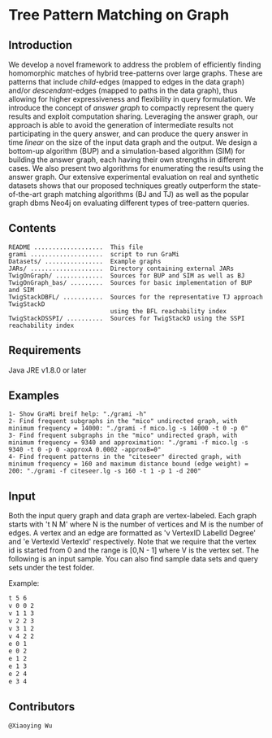 # Tree Pattern Matching on Graph
## Introduction
We develop a novel framework to address the problem of efficiently finding homomorphic matches of hybrid tree-patterns over large graphs. These are patterns that include *child*-edges (mapped to edges in the data graph) and/or *descendant*-edges (mapped to paths in the data graph), thus allowing for higher expressiveness and flexibility in query formulation. We introduce the concept of *answer graph* to compactly represent the query results and exploit computation sharing. Leveraging the answer graph, our approach is able to avoid the generation of intermediate results not participating in the query answer, and can produce the query answer in time *linear* on the size of the input data graph and the output. We design a bottom-up algorithm (BUP) and a simulation-based algorithm (SIM) for building the answer graph, each having their own strengths in different cases. We also present two algorithms for enumerating the results using the answer graph. Our extensive experimental evaluation on real and synthetic datasets shows that our proposed techniques greatly outperform the state-of-the-art graph matching algorithms (BJ and TJ) as well as the popular graph dbms Neo4j on evaluating different types of tree-pattern queries.

## Contents

    README ...................  This file
    grami ....................  script to run GraMi
    Datasets/ ................  Example graphs
    JARs/ ....................  Directory containing external JARs
    TwigOnGraph/ .............  Sources for BUP and SIM as well as BJ
    TwigOnGraph_bas/ .........  Sources for basic implementation of BUP and SIM
    TwigStackDBFL/ ...........  Sources for the representative TJ approach TwigStackD 
                                using the BFL reachability index
    TwigStackDSSPI/ ..........  Sources for TwigStackD using the SSPI reachability index


## Requirements

Java JRE v1.8.0 or later

## Examples

    1- Show GraMi breif help: "./grami -h"
    2- Find frequent subgraphs in the "mico" undirected graph, with minimum frequency = 14000: "./grami -f mico.lg -s 14000 -t 0 -p 0"
    3- Find frequent subgraphs in the "mico" undirected graph, with minimum frequency = 9340 and approximation: "./grami -f mico.lg -s 9340 -t 0 -p 0 -approxA 0.0002 -approxB=0"
    4- Find frequent patterns in the "citeseer" directed graph, with minimum frequency = 160 and maximum distance bound (edge weight) = 200: "./grami -f citeseer.lg -s 160 -t 1 -p 1 -d 200"

## Input
Both the input query graph and data graph are vertex-labeled.
Each graph starts with 't N M' where N is the number of vertices and M is the number of edges. A vertex and an edge are formatted
as 'v VertexID LabelId Degree' and 'e VertexId VertexId' respectively. Note that we require that the vertex
id is started from 0 and the range is [0,N - 1] where V is the vertex set. The following
is an input sample. You can also find sample data sets and query sets under the test folder.

Example:

```zsh
t 5 6
v 0 0 2
v 1 1 3
v 2 2 3
v 3 1 2
v 4 2 2
e 0 1
e 0 2
e 1 2
e 1 3
e 2 4
e 3 4
```

## Contributors

    @Xiaoying Wu

